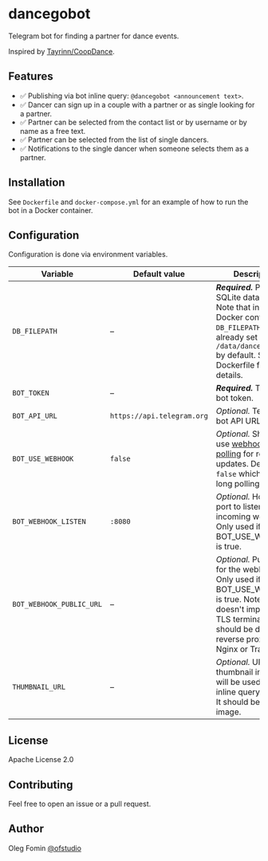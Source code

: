 # dancegobot

Telegram bot for finding a partner for dance events.

Inspired by [Tayrinn/CoopDance](https://github.com/Tayrinn/CoopDance).

## Features

- ✅ Publishing via bot inline query: `@dancegobot <announcement text>`.
- ✅ Dancer can sign up in a couple with a partner or as single looking for a partner.
- ✅ Partner can be selected from the contact list or by username or by name as a free text.
- ✅ Partner can be selected from the list of single dancers.
- ✅ Notifications to the single dancer when someone selects them as a partner.

## Installation

See `Dockerfile` and `docker-compose.yml` for an example of how to run the bot in a Docker container.

## Configuration

Configuration is done via environment variables.

| Variable                 | Default value              | Description                                                                                                                                                                                                        |
|--------------------------|----------------------------|--------------------------------------------------------------------------------------------------------------------------------------------------------------------------------------------------------------------|
| `DB_FILEPATH`            | –                          | **_Required._** Path to SQLite database file. Note that inside Docker container, `DB_FILEPATH` is already set to `/data/dancegobot.db` by default. See Dockerfile for more details.                                |
| `BOT_TOKEN`              | –                          | **_Required._** Telegram bot token.                                                                                                                                                                                |
| `BOT_API_URL`            | `https://api.telegram.org` | _Optional._ Telegram bot API URL.                                                                                                                                                                                  |
| `BOT_USE_WEBHOOK`        | `false`                    | _Optional._ Should bot use [webhook](https://core.telegram.org/bots/webhooks) or [long polling](https://core.telegram.org/bots/api#getupdates) for receiving updates. Default is `false` which means long polling. |
| `BOT_WEBHOOK_LISTEN`     | `:8080 `                   | _Optional._ Host and port to listen for incoming webhooks. Only used if BOT_USE_WEBHOOK is true.                                                                                                                   |
| `BOT_WEBHOOK_PUBLIC_URL` | –                          | _Optional._ Public URL for the webhook. Only used if BOT_USE_WEBHOOK is true. Note that bot doesn't implement TLS termination, so it should be done by a reverse proxy like Nginx or Traefik.                      |
| `THUMBNAIL_URL`          | –                          | _Optional._ URL to a thumbnail image that will be used for post inline query answer. It should be a square image.                                                                                                  |

## License

Apache License 2.0

## Contributing

Feel free to open an issue or a pull request.

## Author

Oleg Fomin [@ofstudio](https://t.me/ofstudio)
